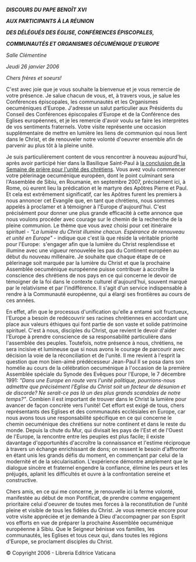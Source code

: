 ***DISCOURS DU PAPE BENOÎT XVI***

***AUX PARTICIPANTS À LA RÉUNION***

***DES DÉLÉGUÉS DES ÉGLISE, CONFÉRENCES ÉPISCOPALES,***

***COMMUNAUTÉS ET ORGANISMES OÉCUMÉNIQUE D'EUROPE***

*Salle Clémentine*

*Jeudi 26 janvier 2006*

*Chers frères et soeurs!*

C'est avec joie que je vous souhaite la bienvenue et je vous remercie de votre présence. Je salue chacun de vous, et, à travers vous, je salue les Conférences épiscopales, les communautés et les Organismes oecuméniques d'Europe. J'adresse un salut particulier aux Présidents du Conseil des Conférences épiscopales d'Europe et de la Conférence des Eglises européennes, et je les remercie d'avoir voulu se faire les interprètes de vos sentiments fraternels. Votre visite représente une occasion supplémentaire de mettre en lumière les liens de communion qui nous lient dans le Christ, et de renouveler notre volonté d'oeuvrer ensemble afin de parvenir au plus tôt à la pleine unité.

Je suis particulièrement content de vous rencontrer à nouveau aujourd'hui, après avoir participé hier dans la Basilique Saint-Paul à [la conclusion de la Semaine de prière pour l'unité des chrétiens](/content/benedict-xvi/fr/homilies/2006/documents/hf_ben-xvi_hom_20060125_conversion-st-paul.html). Vous avez voulu commencer votre pèlerinage oecuménique européen, dont le point culminant sera l'Assemblée de Sibiu, en Roumanie, en septembre 2007, précisément ici, à Rome, où eurent lieu la prédication et le martyre des Apôtres Pierre et Paul. Et cela est extrêmement significatif, car les Apôtres furent les premiers à nous annoncer cet Evangile que, en tant que chrétiens, nous sommes appelés à proclamer et à témoigner à l'Europe d'aujourd'hui. C'est précisément pour donner une plus grande efficacité à cette annonce que nous voulons procéder avec courage sur le chemin de la recherche de la pleine communion. Le thème que vous avez choisi pour cet itinéraire spirituel - *"La lumière du Christ illumine chacun. Espérance de renouveau et unité en Europe"* \- indique que c'est là que réside la véritable priorité pour l'Europe:  s'engager afin que la lumière du Christ resplendisse et illumine avec une vigueur renouvelée les pas du Continent européen au début du nouveau millénaire. Je souhaite que chaque étape de ce pèlerinage soit marquée par la lumière du Christ et que la prochaine Assemblée oecuménique européenne puisse contribuer à accroître la conscience des chrétiens de nos pays en ce qui concerne le devoir de témoigner de la foi dans le contexte culturel d'aujourd'hui, souvent marqué par le relativisme et par l'indifférence. Il s'agit d'un service indispensable à rendre à la Communauté européenne, qui a élargi ses frontières au cours de ces années.

En effet, afin que le processus d'unification qu'elle a entamé soit fructueux, l'Europe a besoin de redécouvrir ses racines chrétiennes en accordant une place aux valeurs éthiques qui font partie de son vaste et solide patrimoine spirituel. C'est à nous, disciples du Christ, que revient le devoir d'aider l'Europe à prendre conscience de sa responsabilité particulière dans l'assemblée des peuples. Toutefois, notre présence à nous, chrétiens, ne sera incisive et lumineuse que si nous avons le courage de parcourir avec décision la voie de la réconciliation et de l'unité. Il me revient à l'esprit la question que mon bien-aimé prédécesseur Jean-Paul II se posa dans son homélie au cours de la célébration oecuménique à l'occasion de la première Assemblée spéciale du Synode des Evêques pour l'Europe, le 7 décembre 1991: *"Dans une Europe en route vers l'unité politique, pourrions-nous admettre que précisément l'Eglise du Christ soit un facteur de désunion et de discorde? Ne serait-ce pas là un des plus grands scandales de notre temps?"*. Combien il est important de trouver dans le Christ la lumière pour avancer de façon concrète vers l'unité! Cet effort est exigé de tous, chers représentants des Eglises et des communautés ecclésiales en Europe, car nous avons tous une responsabilité spécifique en ce qui concerne le chemin oecuménique des chrétiens sur notre continent et dans le reste du monde. Depuis la chute du Mur, qui divisait les pays de l'Est et de l'Ouest de l'Europe, la rencontre entre les peuples est plus facile; il existe davantage d'opportunités d'accroître la connaissance et l'estime réciproque à travers un échange enrichissant de dons; on ressent le besoin d'affronter en étant unis les grands défis du moment, en commençant par celui de la modernité et de la sécularisation. L'expérience démontre amplement que le dialogue sincère et fraternel engendre la confiance, élimine les peurs et les préjugés, aplanit les difficultés et ouvre à la confrontation sereine et constructive.

Chers amis, en ce qui me concerne, je renouvelle ici la ferme volonté, manifestée au début de mon Pontificat, de prendre comme engagement prioritaire celui d'oeuvrer de toutes mes forces à la reconstitution de l'unité pleine et visible de tous les fidèles du Christ. Je vous remercie encore pour votre visite appréciée et je demande à Dieu d'accompagner par son Esprit vos efforts en vue de préparer la prochaine Assemblée oecuménique européenne à Sibiu. Que le Seigneur bénisse vos familles, les communautés, les Eglises et tous ceux qui, dans toutes les régions d'Europe, se proclament disciples du Christ.

© Copyright 2006 - Libreria Editrice Vaticana